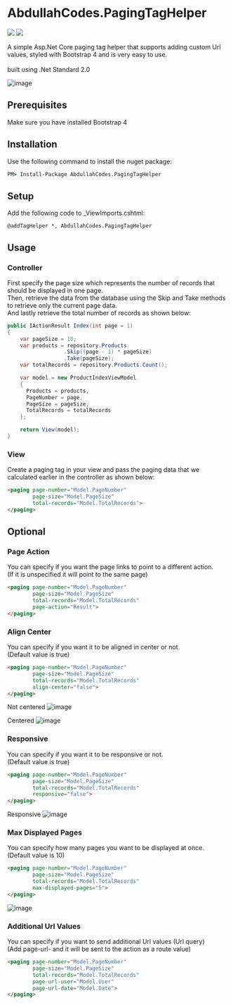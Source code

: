 # AbdullahCodes.PagingTagHelper
[![](https://img.shields.io/nuget/v/AbdullahCodes.PagingTagHelper.svg)](https://www.nuget.org/packages/AbdullahCodes.PagingTagHelper)
[![](https://img.shields.io/nuget/dt/AbdullahCodes.PagingTagHelper.svg)](https://www.nuget.org/packages/AbdullahCodes.PagingTagHelper)

A simple Asp.Net Core paging tag helper that supports adding custom Url values, styled with Bootstrap 4 and is very easy to use.<br><br>
built using .Net Standard 2.0

![image](https://user-images.githubusercontent.com/6898829/92983625-3ee5f980-f4ad-11ea-8f57-611579f779a8.png)

## Prerequisites
Make sure you have installed Bootstrap 4

## Installation
Use the following command to install the nuget package:
```cmd
PM> Install-Package AbdullahCodes.PagingTagHelper
```

## Setup
Add the following code to _ViewImports.cshtml:
```razor
@addTagHelper *, AbdullahCodes.PagingTagHelper
```

## Usage

### Controller
First specify the page size which represents the number of records that should be displayed in one page.<br>
Then, retrieve the data from the database using the Skip and Take methods to retrieve only the current page data.<br>
And lastly retrieve the total number of records as shown below:
```c#
public IActionResult Index(int page = 1)
{
    var pageSize = 10;          
    var products = repository.Products
                  .Skip((page - 1) * pageSize)
                  .Take(pageSize);
    var totalRecords = repository.Products.Count();

    var model = new ProductIndexViewModel 
    {
      Products = products,
      PageNumber = page,
      PageSize = pageSize,
      TotalRecords = totalRecords
    };

    return View(model);
}
```

### View
Create a paging tag in your view and pass the paging data that we calculated earlier in the controller as shown below:
````html
<paging page-number="Model.PageNumber" 
        page-size="Model.PageSize"
        total-records="Model.TotalRecords">
</paging>
````

## Optional

### Page Action
You can specify if you want the page links to point to a different action.<br>
(If it is unspecified it will point to the same page)
````html
<paging page-number="Model.PageNumber" 
        page-size="Model.PageSize"
        total-records="Model.TotalRecords"
        page-action="Result">
</paging>
````

### Align Center
You can specify if you want it to be aligned in center or not.<br>
(Default value is true)
````html
<paging page-number="Model.PageNumber" 
        page-size="Model.PageSize"
        total-records="Model.TotalRecords"
        align-center="false">
</paging>
````
Not centered
![image](https://user-images.githubusercontent.com/6898829/92983659-84a2c200-f4ad-11ea-8200-916555c66489.png)

Centered
![image](https://user-images.githubusercontent.com/6898829/92983792-3c37d400-f4ae-11ea-90c3-0dbfbce92a5d.png)

### Responsive
You can specify if you want it to be responsive or not.<br>
(Default value is true)
````html
<paging page-number="Model.PageNumber" 
        page-size="Model.PageSize"
        total-records="Model.TotalRecords"
        responsive="false">
</paging>
````
Responsive
![image](https://user-images.githubusercontent.com/6898829/163982403-11282011-6bd7-4423-b1dd-cf12fafe0804.png)

### Max Displayed Pages
You can specify how many pages you want to be displayed at once.<br>
(Default value is 10)
````html
<paging page-number="Model.PageNumber" 
        page-size="Model.PageSize"
        total-records="Model.TotalRecords"
        max-displayed-pages="5">
</paging>
````

![image](https://user-images.githubusercontent.com/6898829/92983697-b9167e00-f4ad-11ea-9b56-94a4172f0d74.png)

### Additional Url Values
You can specify if you want to send additional Url values (Url query)<br>
(Add page-url-<name of value> and it will be sent to the action as a route value)
````html
<paging page-number="Model.PageNumber" 
        page-size="Model.PageSize"
        total-records="Model.TotalRecords"
        page-url-user="Model.User"
        page-url-date="Model.Date">
</paging>
````
